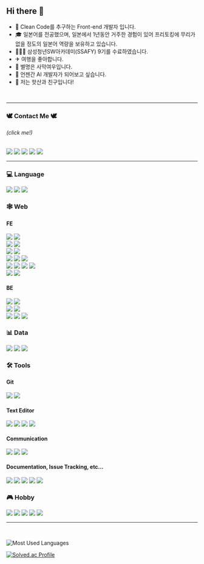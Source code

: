 ## Hi there 👋

- 🌱 Clean Code를 추구하는 Front-end 개발자 입니다.
- 🎓︎ 일본어를 전공했으며, 일본에서 1년동안 거주한 경험이 있어 프리토킹에 무리가 없을 정도의 일본어 역량을 보유하고 있습니다.
- 🧑🏻‍💻 삼성청년SW아카데미(SSAFY) 9기를 수료하였습니다.
- ✈ 여행을 좋아합니다.
- 🐾 별명은 사막여우입니다.
- 💭 언젠간 AI 개발자가 되어보고 싶습니다.
- 👬 저는 핫산과 친구입니다!

<br/>

---

### 🕊 Contact Me 🕊
###### (click me!)
<a href="https://www.linkedin.com/in/gijeong-shin-213666264" target="_blank"><img src="https://img.shields.io/badge/LinkedIn-0A66C2?style=flat-square&logo=linkedin&logoColor=white"/></a> <!-- LinkedIn -->
<a href="https://foxpolio.notion.site/Gi-Jeong-Shin-s-Portfolio-15f24350dccd421b8b226576c0aba588?pvs=4" target="_blank"><img src="https://img.shields.io/badge/Portfolio-000000?style=flat-square&logo=Notion&logoColor=white"/></a> <!-- Notion 마크 -->
<a href="https://467shin.tistory.com/" target="_blank"><img src="https://img.shields.io/badge/Tistory-ffffff?style=flat-square&logo=Tistory&logoColor=black"/></a>
<a href="https://www.instagram.com/467shin.ssafy/" target="_blank"><img src="https://img.shields.io/badge/Instagram-E4405F?style=flat-square&logo=Instagram&logoColor=white"/></a>
<a href="mailto:467shin@gmail.com" target="_blank"><img src="https://img.shields.io/badge/Gmail-EA4335?style=flat-square&logo=gmail&logoColor=white"/></a>

---

### 💻 Language

<img src="https://img.shields.io/badge/Python-3766AB?style=flat-square&logo=Python&logoColor=white"/></a> <!-- 파이썬 마크 -->
<img src="https://img.shields.io/badge/JavaScript-F7DF1E?style=flat-square&logo=JavaScript&logoColor=black"/></a> <!-- JS 마크 -->
<img src="https://img.shields.io/badge/TypeScript-3178C6?style=flat-square&logo=TypeScript&logoColor=white"/></a> <!-- TS 마크 -->

### 🕸️ Web

#### FE
<img src="https://img.shields.io/badge/HTML5-E34F26?style=flat-square&logo=HTML5&logoColor=white"/></a> <!-- HTML 마크 -->
<img src="https://img.shields.io/badge/CSS3-1572B6?style=flat-square&logo=CSS3&logoColor=white"/></a> <!-- CSS 마크 -->
<br/>
<img src="https://img.shields.io/badge/React-61DAFB?style=flat-square&logo=React&logoColor=white"/></a> <!-- React 마크 -->
<img src="https://img.shields.io/badge/Vue.js-4FC08D?style=flat-square&logo=Vue.js&logoColor=white"/></a> <!-- Vue 마크 -->
<br/>
<img src="https://img.shields.io/badge/Redux-764ABC?style=flat-square&logo=Redux&logoColor=white"/></a> <!-- Redux 마크 -->
<img src="https://img.shields.io/badge/Vuex-4FC08D?style=flat-square&logo=Vue.js&logoColor=white"/></a> <!-- Vuex 마크 -->
<br/>
<img src="https://img.shields.io/badge/SCSS-CC6699?style=flat-square&logo=sass&logoColor=white"/></a> <!-- SCSS 마크 -->
<img src="https://img.shields.io/badge/Tailwind CSS-06B6D4?style=flat-square&logo=tailwind css&logoColor=white"/></a> <!-- Tailwind CSS 마크 -->
<img src="https://img.shields.io/badge/Bootstrap-7952B3?style=flat-square&logo=bootstrap&logoColor=white"/></a> <!-- bootstrap 마크 -->
<br/>
<img src="https://img.shields.io/badge/Vite-646CFF?style=flat-square&logo=Vite&logoColor=white"/></a> <!-- Vite 마크 -->
<img src="https://img.shields.io/badge/Swiper-6332F6?style=flat-square&logo=swiper&logoColor=white"/></a> <!-- Swiper js 마크 -->
<img src="https://img.shields.io/badge/Chart.js-FF6384?style=flat-square&logo=Chart.js&logoColor=white"/></a> <!-- Chart js 마크 -->
<img src="https://img.shields.io/badge/Three.js-000000?style=flat-square&logo=Three.js&logoColor=white"/></a> <!-- Three js 마크 -->
<br/>
<img src="https://img.shields.io/badge/ESLint-4B32C3?style=flat-square&logo=ESLint&logoColor=white"/></a> <!-- ESLint 마크 -->
<img src="https://img.shields.io/badge/Prettier-F7B93E?style=flat-square&logo=Prettier&logoColor=black"/></a> <!-- Prettier 마크 -->


#### BE
<img src="https://img.shields.io/badge/Django-092E20?style=flat-square&logo=Django&logoColor=white"/></a> <!-- Django 마크 -->
<img src="https://img.shields.io/badge/Express-000000?style=flat-square&logo=Express&logoColor=white"/></a> <!-- Express 마크 -->
<br/>
<img src="https://img.shields.io/badge/SQLite-003B57?style=flat-square&logo=SQLite&logoColor=white"/></a> <!-- SQLite 마크 -->
<img src="https://img.shields.io/badge/MongoDB-47A248?style=flat-square&logo=mongodb&logoColor=white"/></a> <!-- MongoDB 마크 -->
<br/>
<img src="https://img.shields.io/badge/JWT-000000?style=flat-square&logo=jsonwebtokens&logoColor=white"/></a> <!-- JWS 마크 -->
<img src="https://img.shields.io/badge/Mongoose-880000?style=flat-square&logo=mongoose&logoColor=white"/></a> <!-- Mongoose 마크 -->
<img src="https://img.shields.io/badge/Google Firebase-FFCA28?style=flat-square&logo=Firebase&logoColor=black"/></a> <!-- Firebase 마크 -->

### 📊 Data

<img src="https://img.shields.io/badge/jupyter-F37626?style=flat-square&logo=Jupyter&logoColor=white"/></a> <!-- 주피터 마크 -->
<img src="https://img.shields.io/badge/numpy-013243?style=flat-square&logo=Numpy&logoColor=white"/></a> <!-- np 마크 -->
<img src="https://img.shields.io/badge/pandas-150458?style=flat-square&logo=Pandas&logoColor=white"/></a> <!-- pd 마크 -->
<br>

### 🛠️ Tools

#### Git
<img src="https://img.shields.io/badge/GitHub-181717?style=flat-square&logo=github&logoColor=white"/></a> <!-- GitHub 마크 -->
<img src="https://img.shields.io/badge/GitLab-181717?style=flat-square&logo=gitlab&logoColor=white"/></a> <!-- GitLab 마크 -->
<br/>

#### Text Editor
<img src="https://img.shields.io/badge/VSCode-007ACC?style=flat-square&logo=visualstudiocode&logoColor=white"/></a> <!-- VS code 마크 -->
<img src="https://img.shields.io/badge/Anaconda-44A833?style=flat-square&logo=anaconda&logoColor=white"/></a> <!-- Anaconda 마크 -->
<img src="https://img.shields.io/badge/PyCharm-000000?style=flat-square&logo=pycharm&logoColor=white"/></a> <!-- Pycharm 마크 -->
<img src="https://img.shields.io/badge/Atom-66595C?style=flat-square&logo=atom&logoColor=white"/></a> <!-- Atom 마크 -->
<br>

#### Communication
<img src="https://img.shields.io/badge/Mattermost-0058CC?style=flat-square&logo=mattermost&logoColor=white"/></a> <!-- Mattermost 마크 -->
<img src="https://img.shields.io/badge/Slack-4A154B?style=flat-square&logo=slack&logoColor=white"/></a> <!-- Slack 마크 -->
<img src="https://img.shields.io/badge/Discord-5865F2?style=flat-square&logo=Discord&logoColor=white"/></a> <!-- Discord 마크 -->
<br>

#### Documentation, Issue Tracking, etc...
<img src="https://img.shields.io/badge/Markdown-000000?style=flat-square&logo=markdown&logoColor=white"/></a> <!-- Markdown 마크 -->
<img src="https://img.shields.io/badge/Notion-000000?style=flat-square&logo=Notion&logoColor=white"/></a> <!-- Notion 마크 -->
<img src="https://img.shields.io/badge/Jira-0052CC?style=flat-square&logo=jira software&logoColor=white"/></a> <!-- Jira 마크 -->
<img src="https://img.shields.io/badge/Figma-F24E1E?style=flat-square&logo=figma&logoColor=white"/></a> <!-- Figma 마크 -->
<img src="https://img.shields.io/badge/Postman-FF6C37?style=flat-square&logo=postman&logoColor=white"/></a> <!-- Postman 마크 -->
<br>

### 🎮 Hobby
<img src="https://img.shields.io/badge/Steam-000000?style=flat-square&logo=Steam&logoColor=white"/></a> <!-- Steam 마크 -->
<img src="https://img.shields.io/badge/Youtube-FF0000?style=flat-square&logo=Youtube&logoColor=white"/></a> <!-- Youtube 마크 -->
<img src="https://img.shields.io/badge/Youtube Music-FF0000?style=flat-square&logo=Youtubemusic&logoColor=white"/></a> <!-- Youtube Music 마크 -->
<img src="https://img.shields.io/badge/Nintendo Switch-E60012?style=flat-square&logo=nintendoswitch&logoColor=white"/></a> <!-- Nintendo switch 마크 -->
<img src="https://img.shields.io/badge/Pokemon-FFCB05?style=flat-square&logo=pokemon&logoColor=black"/></a> <!-- Pokemon 마크 -->
<br>



---

<!-- ![stats](https://github-readme-stats.vercel.app/api?username=467shin&&show_icons=true&theme=nord) <!-- Github 스탯 --><br>

![Most Used Languages](https://github-readme-stats-git-masterrstaa-rickstaa.vercel.app/api/top-langs/?username=467shin&&show_icons=true&theme=nord&layout=compact)
<!-- &hide_border=true&title_color=004386&icon_color=004386&layout=compact) -->

[![Solved.ac Profile](http://mazassumnida.wtf/api/v2/generate_badge?boj=467shin)](https://solved.ac/467shin/)

<!--
**467shin/467shin** is a ✨ _special_ ✨ repository because its `README.md` (this file) appears on your GitHub profile.

Here are some ideas to get you started:

- 🔭 I’m currently working on ...
- 🌱 I’m currently learning ...
- 👯 I’m looking to collaborate on ...
- 🤔 I’m looking for help with ...
- 💬 Ask me about ...
- 📫 How to reach me: ...
- 😄 Pronouns: ...
- ⚡ Fun fact: ...
-->
